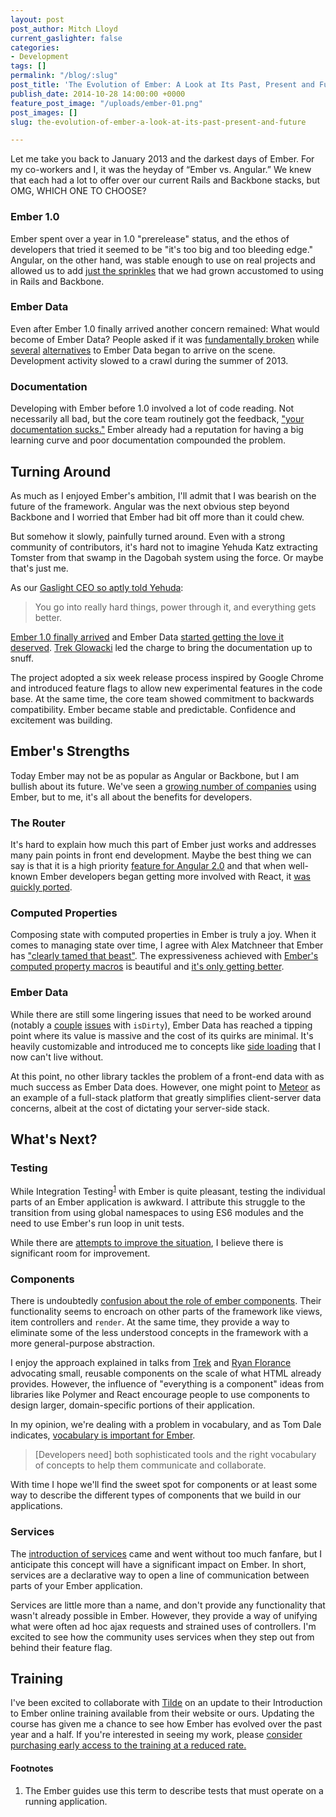 ```yaml
---
layout: post
post_author: Mitch Lloyd
current_gaslighter: false
categories:
- Development
tags: []
permalink: "/blog/:slug"
post_title: 'The Evolution of Ember: A Look at Its Past, Present and Future'
publish_date: 2014-10-28 14:00:00 +0000
feature_post_image: "/uploads/ember-01.png"
post_images: []
slug: the-evolution-of-ember-a-look-at-its-past-present-and-future

---
```


Let me take you back to January 2013 and the darkest days of Ember. For my co-workers and I, it was the heyday of “Ember vs. Angular.” We knew that each had a lot
to offer over our current Rails and Backbone stacks, but OMG, WHICH ONE TO CHOOSE?

### Ember 1.0
Ember spent over a year in 1.0 "prerelease" status, and the ethos of developers
that tried it seemed to be "it's too big and too bleeding edge."  Angular,
on the other hand, was stable enough to use on real projects and allowed us to
add [just the sprinkles][sprinkles] that we had grown accustomed to using in Rails
and Backbone.

### Ember Data
Even after Ember 1.0 finally arrived another concern remained: What would become
of Ember Data? People asked if it was [fundamentally broken][ember-data-broken]
while [several][epf] [alternatives][ember-model] to Ember Data began to arrive
on the scene. Development activity slowed to a crawl during the summer
of 2013.

### Documentation
Developing with Ember before 1.0 involved a lot of code reading. Not necessarily
all bad, but the core team routinely got the feedback, ["your documentation
sucks."][documentation-sucks] Ember already had a reputation for having a big learning curve and poor documentation compounded the problem.

Turning Around
------------

As much as I enjoyed Ember's ambition, I'll admit that I was bearish on
the future of the framework. Angular was the next obvious step beyond Backbone and I worried that Ember had bit off more than it could chew.

But somehow it slowly, painfully turned around. Even with a strong community of
contributors, it's hard not to imagine Yehuda Katz extracting Tomster from that
swamp in the Dagobah system using the force. Or maybe that's just me.

As our [Gaslight CEO so aptly told Yehuda][chris-moore-comment]:

> You go into really hard things, power through it, and everything gets
> better.

[Ember 1.0 finally arrived][ember-1] and Ember Data [started getting the
love it deserved][ember-data-transition]. [Trek Glowacki][trek] led the charge
to bring the documentation up to snuff.

The project adopted a six week release process inspired by Google Chrome and
introduced feature flags to allow new experimental features in the code base.
At the same time, the core team showed commitment to backwards compatibility.
Ember became stable and predictable. Confidence and excitement was building.

Ember's Strengths
------------

Today Ember may not be as popular as Angular or Backbone, but I am bullish about
its future. We've seen a [growing number of companies][ember-users] using
Ember, but to me, it's all about the benefits for developers.

### The Router
It's hard to explain how much this part of Ember just works and addresses many
pain points in front end development. Maybe the best thing we can say is that it
is a high priority [feature for Angular 2.0][angular-router] and that when
well-known Ember developers began getting more involved with React, it [was
quickly ported][react-router].

### Computed Properties
Composing state with computed properties in Ember is truly a joy. When it comes
to managing state over time, I agree with Alex Matchneer that Ember has ["clearly
tamed that beast"][taming-state]. The expressiveness achieved with [Ember's
computed property macros][computed-macros] is beautiful and [it's only getting
better][ember-cpm].

### Ember Data
While there are still some lingering issues that need to be worked around
(notably a [couple][is-dirty-comparison] [issues][is-dirty-relationships] with
`isDirty`), Ember Data has reached a tipping point where its value is massive
and the cost of its quirks are minimal. It's heavily customizable and introduced
me to concepts like [side loading][] that I now can't live without.

At this point, no other library tackles the problem of a front-end data with as
much success as Ember Data does. However, one might point to [Meteor][meteor] as
an example of a full-stack platform that greatly simplifies client-server data
concerns, albeit at the cost of dictating your server-side stack.

What's Next?
------------

### Testing
While Integration Testing<sup>[1][]</sup> with Ember is quite pleasant,
testing the individual parts of an Ember application is awkward. I attribute
this struggle to the transition from using global namespaces to using ES6
modules and the need to use Ember's run loop in unit tests.

While there are [attempts to improve the situation][ember-qunit], I believe
there is significant room for improvement.

### Components
There is undoubtedly [confusion about the role of ember
components][component-confusion]. Their functionality seems to encroach on other
parts of the framework like views, item controllers and `render`. At the same
time, they provide a way to eliminate some of the less understood concepts in the
framework with a more general-purpose abstraction.

I enjoy the approach explained in talks from [Trek][ui-patterns] and [Ryan
Florance][x-foo-in-you] advocating small, reusable components on the scale of
what HTML already provides. However, the influence of "everything is a
component" ideas from libraries like Polymer and React encourage people to use
components to design larger, domain-specific portions of their application.

In my opinion, we're dealing with a problem in vocabulary, and as Tom Dale
indicates, [vocabulary is important for Ember][tom-dale-quora].

> [Developers need] both sophisticated tools and the right vocabulary of
> concepts to help them communicate and collaborate.

With time I hope we'll find the sweet spot for components or at least some
way to describe the different types of components that we build in our
applications.

### Services
The [introduction of services][services] came and went without too much fanfare,
but I anticipate this concept will have a significant impact on Ember. In short,
services are a declarative way to open a line of communication between parts
of your Ember application.

Services are little more than a name, and don't provide any functionality that
wasn't already possible in Ember. However, they provide a way of unifying what
were often ad hoc ajax requests and strained uses of controllers. I'm excited to
see how the community uses services when they step out from behind their feature
flag.

Training
--------
I've been excited to collaborate with [Tilde](tilde.io) on an update to their
Introduction to Ember online training available from their website or ours. Updating
the course has given me a chance to see how Ember has evolved over the past year
and a half. If you're interested in seeing my work, please [consider purchasing
early access to the training at a reduced rate.](https://teamgaslight.com/training/courses/14-early-access-new-introduction-to-emberjs)

#### Footnotes

<ol>
  <li id="integration-testing-footnote">
    The Ember guides use this term to describe tests that must operate on a
    running application.
  </li>
</ol>


[sprinkles]: https://twitter.com/wycats/status/262623660332957696
[ember-data-broken]: http://nragaz.com/post/41076138457/is-ember-data-just-unfinished-or-fundamentally-broken
[epf]: http://epf.io/
[ember-model]: https://github.com/ebryn/ember-model
[documentation-sucks]: http://emberjs.com/blog/2013/01/18/this-week-in-ember-js-4.html
[ember-1]: http://emberjs.com/blog/2013/08/31/ember-1-0-released.html
[chris-moore-comment]: https://teamgaslight.com/blog/ember-dot-js-with-yehuda-katz-and-tom-dale
[ember-data-transition]: https://github.com/emberjs/data/blob/v1.0.0-beta/TRANSITION.md
[trek]: https://twitter.com/trek
[ember-users]: http://emberjs.com/ember-users/
[angular-router]: https://github.com/angular/router
[react-router]: https://github.com/rackt/react-router/
[taming-state]: https://docs.google.com/presentation/d/1afMLTCpRxhJpurQ97VBHCZkLbR1TEsRnd3yyxuSQ5YY/edit#slide=id.g380053cce_1549
[computed-macros]: http://emberjs.com/api/#method_computed_alias
[ember-cpm]: https://github.com/cibernox/ember-cpm
[is-dirty-comparison]: https://github.com/emberjs/data/issues/1540
[is-dirty-relationships]: https://github.com/emberjs/data/issues/1514
[meteor]: https://www.meteor.com/
[1]: #integration-testing-footnote
[ember-qunit]: https://github.com/rwjblue/ember-qunit
[component-confusion]: http://ember.zone/the-confusion-around-ember-views-and-components/
[ui-patterns]: https://www.youtube.com/watch?v=AxyzonjWYuA
[tom-dale-quora]: http://www.quora.com/Client-side-MVC/Is-Angular-js-or-Ember-js-the-better-choice-for-JavaScript-frameworks
[services]: http://discuss.emberjs.com/t/services-a-rumination-on-introducing-a-new-role-into-the-ember-programming-model/4947/71
[side loading]: http://jsonapi.org/format/#document-structure-compound-documents
[x-foo-in-you]: https://www.youtube.com/watch?v=nVTXJyyBxQc

